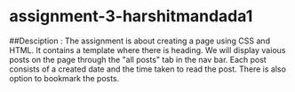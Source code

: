 # assignment-3-harshitmandada1
##Desciption : 
The assignment is about creating a page using CSS and HTML.
It contains a template where there is heading.
We will display vaious posts on the page through the "all posts" tab in the nav bar.
Each post consists of a created date and the time taken to read the post.
There is also option to bookmark the posts.